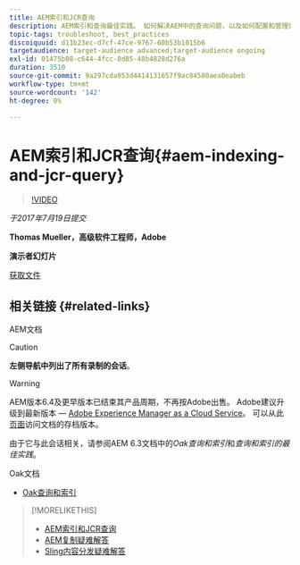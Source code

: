 ```yaml
---
title: AEM索引和JCR查询
description: AEM索引和查询最佳实践。 如何解决AEM中的查询问题，以及如何配置和管理索引。
topic-tags: troubleshoot, best_practices
discoiquuid: d11b23ec-d7cf-47ce-9767-60b53b1015b6
targetaudience: target-audience advanced;target-audience ongoing
exl-id: 01475b08-c644-4fcc-8d85-48b4828d276a
duration: 3510
source-git-commit: 9a297cda953d4414131657f9ac84580aea0eabeb
workflow-type: tm+mt
source-wordcount: '142'
ht-degree: 0%

---
```


# AEM索引和JCR查询{#aem-indexing-and-jcr-query}

>[!VIDEO](https://video.tv.adobe.com/v/19133/?quality=9)

*于2017年7月19日提交*

**Thomas Mueller，高级软件工程师，Adobe**

**演示者幻灯片**

[获取文件](assets/aem-gems-aem-indexing-and-jcr-query.pdf)

## 相关链接 {#related-links}

AEM文档

>[!CAUTION]
>
>**左侧导航中列出了所有录制的会话**。

>[!WARNING]
>
>AEM版本6.4及更早版本已结束其产品周期，不再按Adobe出售。  Adobe建议升级到最新版本 — [Adobe Experience Manager as a Cloud Service](https://experienceleague.adobe.com/docs/experience-manager-cloud-service.html)。  可以从此[页面](https://experienceleague.adobe.com/docs/experience-manager-release-information/aem-release-updates/previous-updates/aem-previous-versions.html)访问文档的存档版本。
>
>由于它与此会话相关，请参阅AEM 6.3文档中的&#x200B;*Oak查询和索引*&#x200B;和&#x200B;*查询和索引的最佳实践*。

Oak文档

* [Oak查询和索引](https://experienceleague.adobe.com/docs/experience-manager-65/deploying/deploying/queries-and-indexing.html)

<!--
[Get back to the Overview](https://helpx.adobe.com/experience-manager/kt/eseminars/gems/aem-index.html)
-->

>[!MORELIKETHIS]
>
>* [AEM索引和JCR查询](aem-indexing-jcr-query.md)
>* [AEM复制疑难解答](aem-troubleshooting-aem-replication.md)
>* [Sling内容分发疑难解答](aem-troubleshooting-sling.md)
<!-- 
>* linking to helpx, removed for now [Adobe Experience Manager: AEM 6.x Maintenance Tasks](https://helpx.adobe.com/experience-manager/kt/eseminars/ccoo-aem-Aug-register.html)
-->
